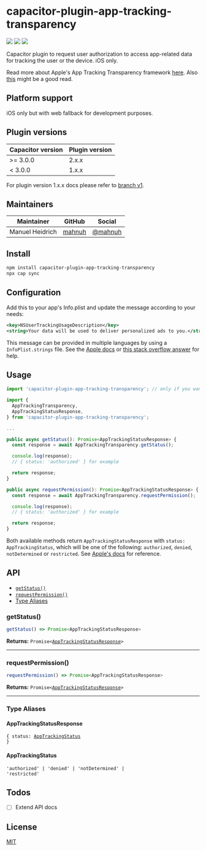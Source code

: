 # capacitor-plugin-app-tracking-transparency

<a href="https://www.npmjs.com/package/capacitor-plugin-app-tracking-transparency"><img src="https://img.shields.io/npm/l/capacitor-plugin-app-tracking-transparency?style=flat-square" /></a>
<a href="https://www.npmjs.com/package/capacitor-plugin-app-tracking-transparency"><img src="https://img.shields.io/npm/dw/capacitor-plugin-app-tracking-transparency?style=flat-square" /></a>
<a href="https://www.npmjs.com/package/capacitor-plugin-app-tracking-transparency"><img src="https://img.shields.io/npm/v/capacitor-plugin-app-tracking-transparency?style=flat-square" /></a>

Capacitor plugin to request user authorization to access app-related data for tracking the user or the device. iOS only.

Read more about Apple's App Tracking Transparency framework [here](https://developer.apple.com/documentation/apptrackingtransparency). Also [this](https://developer.apple.com/app-store/user-privacy-and-data-use/) might be a good read.

## Platform support

iOS only but with web fallback for development purposes.

## Plugin versions

| Capacitor version | Plugin version                                    |
| ---------- | ----------------------------------------- |
| >= 3.0.0 | 2.x.x |
| < 3.0.0 | 1.x.x |

For plugin version 1.x.x docs please refer to [branch v1](https://github.com/mahnuh/capacitor-plugin-app-tracking-transparency/tree/v1).

## Maintainers

| Maintainer | GitHub                                    | Social                                        |
| ---------- | ----------------------------------------- | --------------------------------------------- |
| Manuel Heidrich | [mahnuh](https://github.com/mahnuh) | [@mahnuh](https://twitter.com/mahnuh) |

## Install

```bash
npm install capacitor-plugin-app-tracking-transparency
npx cap sync
```

## Configuration

Add this to your app's Info.plist and update the message according to your needs:

```xml
<key>NSUserTrackingUsageDescription</key>
<string>Your data will be used to deliver personalized ads to you.</string>
```

This message can be provided in multiple languages by using a `InfoPlist.strings` file. See the [Apple docs](https://developer.apple.com/library/archive/documentation/General/Reference/InfoPlistKeyReference/Articles/AboutInformationPropertyListFiles.html) or [this stack overflow answer](https://stackoverflow.com/a/25736915) for help.

## Usage

```typescript
import 'capacitor-plugin-app-tracking-transparency'; // only if you want web support

import {
  AppTrackingTransparency,
  AppTrackingStatusResponse,
} from 'capacitor-plugin-app-tracking-transparency';

...

public async getStatus(): Promise<AppTrackingStatusResponse> {
  const response = await AppTrackingTransparency.getStatus();

  console.log(response);
  // { status: 'authorized' } for example

  return response;
}

public async requestPermission(): Promise<AppTrackingStatusResponse> {
  const response = await AppTrackingTransparency.requestPermission();

  console.log(response);
  // { status: 'authorized' } for example

  return response;
}
```

Both available methods return `AppTrackingStatusResponse` with `status: AppTrackingStatus`, which will be one of the following: `authorized`, `denied`, `notDetermined` or `restricted`. See [Apple's docs](https://developer.apple.com/documentation/apptrackingtransparency/attrackingmanager/authorizationstatus) for reference.

## API

<docgen-index>

* [`getStatus()`](#getstatus)
* [`requestPermission()`](#requestpermission)
* [Type Aliases](#type-aliases)

</docgen-index>

<docgen-api>
<!--Update the source file JSDoc comments and rerun docgen to update the docs below-->

### getStatus()

```typescript
getStatus() => Promise<AppTrackingStatusResponse>
```

**Returns:** <code>Promise&lt;<a href="#apptrackingstatusresponse">AppTrackingStatusResponse</a>&gt;</code>

--------------------


### requestPermission()

```typescript
requestPermission() => Promise<AppTrackingStatusResponse>
```

**Returns:** <code>Promise&lt;<a href="#apptrackingstatusresponse">AppTrackingStatusResponse</a>&gt;</code>

--------------------


### Type Aliases


#### AppTrackingStatusResponse

<code>{ status: <a href="#apptrackingstatus">AppTrackingStatus</a> }</code>


#### AppTrackingStatus

<code>'authorized' | 'denied' | 'notDetermined' | 'restricted'</code>

</docgen-api>

## Todos

- [ ] Extend API docs

## License

[MIT](https://github.com/mahnuh/capacitor-plugin-app-tracking-transparency/blob/main/LICENSE)
